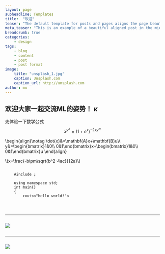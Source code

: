 ```yaml
---
layout: page
subheadline: Templates
title:  "欢迎"
teaser: "The default template for posts and pages aligns the page beautifully in the middle. <strong>But</strong> you can customize posts/pages easily via switches in the front matter to <em>get a sidebar</em> and/or to <em>turn off meta-information</em> at the end of the page like categories, tags and dates."
meta_teaser: "This is an example of a beautiful aligned post in the middle. There is no sidebar to distract the reader. The difference to the Page-Template is, that you find meta-information at the bottom of the post."
breadcrumb: true
categories:
    - design
tags:
    - blog
    - content
    - post
    - post format
image:
    title: "unsplash_1.jpg"
    caption: Unsplash.com
    caption_url: http://unsplash.com
author: mo
---
```



欢迎大家一起交流ML的姿势！
$\kappa$
------
先体验一下数学公式
$$x^{y^z}=(1+e^x)^{-2xy^w}$$

<p>
\begin{align}\notag 
\dot{x}&=\mathbf{A}x+\mathbf{B}u\\
y&=\begin{bmatrix}1&0\\
0&1\end{bmatrix}x+\begin{bmatrix}1&0\\
0&1\end{bmatrix}u
\end{align}
</p>

\\(x=\frac{-b\pm\sqrt{b^2-4ac}}{2a}\\)

<pre><code class="c++">
	#include <iostream>;

	using namespace std;
	int main()
	{
		cout<<"hello world!"<<endl;
	}
</code></pre>
---
<img src="http://www.forkosh.com/mathtex.cgi? \Large x=\frac{-b\pm\sqrt{b^2-4ac}}{2a}">

---
<img src="http://chart.googleapis.com/chart?cht=tx&chl=\Large x=\frac{-b\pm\sqrt{b^2-4ac}}{2a}" style="border:none;">